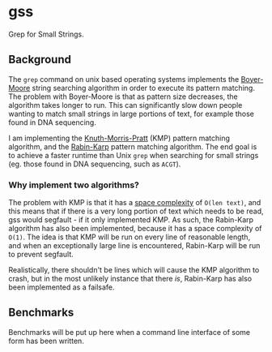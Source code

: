 # gss
Grep for Small Strings.

## Background

The `grep` command on unix based operating systems implements the [Boyer-Moore](https://en.wikipedia.org/wiki/Boyer%E2%80%93Moore_string-search_algorithm) string searching algorithm in order to execute its pattern matching. The problem with Boyer-Moore is that as pattern size decreases, the algorithm takes longer to run. This can significantly slow down people wanting to match small strings in large portions of text, for example those found in DNA sequencing.

I am implementing the [Knuth-Morris-Pratt](https://en.wikipedia.org/wiki/Knuth%E2%80%93Morris%E2%80%93Pratt_algorithm) (KMP) pattern matching algorithm, and the [Rabin-Karp](https://en.wikipedia.org/wiki/Rabin%E2%80%93Karp_algorithm) pattern matching algorithm. The end goal is to achieve a faster runtime than Unix `grep` when searching for small strings (eg. those found in DNA sequencing, such as `ACGT`).

### Why implement two algorithms?

The problem with KMP is that it has a [space complexity](https://en.wikipedia.org/wiki/Space_complexity) of `O(len text)`, and this means that if there is a very long portion of text which needs to be read, gss would segfault - if it only implemented KMP. As such, the Rabin-Karp algorithm has also been implemented, because it has a space complexity of `O(1)`. The idea is that KMP will be run on every line of reasonable length, and when an exceptionally large line is encountered, Rabin-Karp will be run to prevent segfault.

Realistically, there shouldn't be lines which will cause the KMP algorithm to crash, but in the most unlikely instance that there *is*, Rabin-Karp has also been implemented as a failsafe.

## Benchmarks

Benchmarks will be put up here when a command line interface of some form has been written.